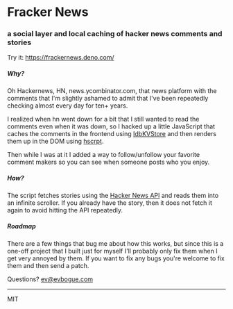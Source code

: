 # Fracker News

### a social layer and local caching of hacker news comments and stories

Try it: https://frackernews.deno.com/

##### Why?

Oh Hackernews, HN, news.ycombinator.com, that news platform with the comments that I'm slightly ashamed to admit that I've been repeatedly checking almost every day for ten+ years. 

I realized when hn went down for a bit that I still wanted to read the comments even when it was down, so I hacked up a little JavaScript that caches the comments in the frontend using [IdbKVStore](https://github.com/xuset/idb-kv-store) and then renders them up in the DOM using [hscrpt](https://github.com/dominictarr/hscrpt).

Then while I was at it I added a way to follow/unfollow your favorite comment makers so you can see when someone posts who you enjoy.

##### How?

The script fetches stories using the [Hacker News API](https://github.com/HackerNews/API) and reads them into an infinite scroller. If you already have the story, then it does not fetch it again to avoid hitting the API repeatedly.

##### Roadmap

There are a few things that bug me about how this works, but since this is a one-off project that I built just for myself I'll probably only fix them when I get very annoyed by them. If you want to fix any bugs you're welcome to fix them and then send a patch.

Questions? [ev@evbogue.com](mailto:ev@evbogue.com)

---
MIT
